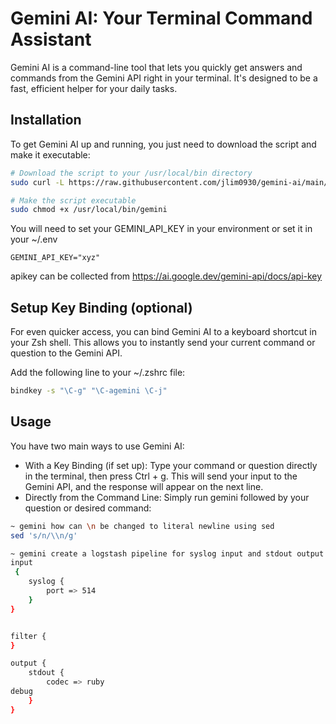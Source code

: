 # Gemini AI: Your Terminal Command Assistant

Gemini AI is a command-line tool that lets you quickly get answers and commands from the Gemini API right in your terminal. It's designed to be a fast, efficient helper for your daily tasks.

## Installation
To get Gemini AI up and running, you just need to download the script and make it executable:
```bash
# Download the script to your /usr/local/bin directory
sudo curl -L https://raw.githubusercontent.com/jlim0930/gemini-ai/main/gemini.sh -o /usr/local/bin/gemini

# Make the script executable
sudo chmod +x /usr/local/bin/gemini
```

You will need to set your GEMINI_API_KEY in your environment or set it in your ~/.env
```
GEMINI_API_KEY="xyz"
```

apikey can be collected from https://ai.google.dev/gemini-api/docs/api-key

## Setup Key Binding (optional)
For even quicker access, you can bind Gemini AI to a keyboard shortcut in your Zsh shell. This allows you to instantly send your current command or question to the Gemini API.

Add the following line to your ~/.zshrc file:
```bash
bindkey -s "\C-g" "\C-agemini \C-j"
```

## Usage
You have two main ways to use Gemini AI:

- With a Key Binding (if set up): Type your command or question directly in the terminal, then press Ctrl + g. This will send your input to the Gemini API, and the response will appear on the next line.
- Directly from the Command Line: Simply run gemini followed by your question or desired command:
```bash
~ gemini how can \n be changed to literal newline using sed
sed 's/n/\\n/g'

~ gemini create a logstash pipeline for syslog input and stdout output
input
 {
	syslog {
		port => 514
	}
}


filter {
}

output {
	stdout {
		codec => ruby
debug
	}
}
```
